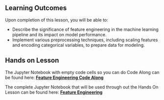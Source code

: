<!-- # Lesson: Feature Engineering -->
## Learning Outcomes
  
Upon completion of this lesson, you will be able to:
  
- Describe the significance of feature engineering in the machine learning pipeline and its impact on model performance.
- Implement various preprocessing techniques, including scaling features and encoding categorical variables, to prepare data for modeling.


## Hands on Lesson

The Jupyter Notebook with empty code cells so you can do Code Along can be found here: **[Feature Engineering Code Along](https://github.com/data-bootcamp-v4/lessons/blob/main/7_ml/code_along_nb/code_along_nb/7.2_feature_engineering.ipynb)**

The complete Jupyter Notebook that will be used through out the Hands On Lesson can be found here: **[Feature Engineering](https://github.com/data-bootcamp-v4/lessons/blob/main/7_ml/7.2_feature_engineering.ipynb)**
